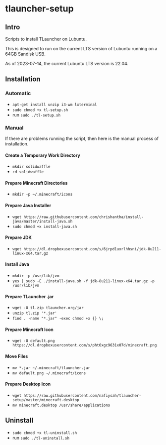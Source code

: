 # tlauncher-setup

## Intro 
Scripts to install TLauncher on Lubuntu. 

This is designed to run on the current LTS version of Lubuntu running on a 64GB Sandisk USB. 

As of 2023-07-14,  the current Lubuntu LTS version is 22.04.

## Installation
### Automatic 
- `apt-get install unzip i3-wm lxterminal`
- `sudo chmod +x tl-setup.sh`
- run `sudo ./tl-setup.sh`

### Manual
If there are problems running the script, then here is the manual process of installation.

#### Create a Temporary Work Directory
- `mkdir solidwaffle`
- `cd solidwaffle`

#### Prepare Minecraft Directories
- `mkdir -p ~/.minecraft/icons`

#### Prepare Java Installer
- `wget https://raw.githubusercontent.com/chrishantha/install-java/master/install-java.sh`
- `sudo chmod +x install-java.sh`

#### Prepare JDK
- `wget https://dl.dropboxusercontent.com/s/6jrpd1uxrlhhsni/jdk-8u211-linux-x64.tar.gz`

#### Install Java
- `mkdir -p /usr/lib/jvm`
- `yes | sudo -E ./install-java.sh -f jdk-8u211-linux-x64.tar.gz -p /usr/lib/jvm`

#### Prepare TLauncher .jar
- `wget -O tl.zip tlauncher.org/jar`
- `unzip tl.zip '*.jar'`
- `find . -name "*.jar" -exec chmod +x {} \;`

#### Prepare Minecraft Icon
- `wget -O default.png https://dl.dropboxusercontent.com/s/pht6xgc9631x07d/minecraft.png`

#### Move Files
- `mv *.jar ~/.minecraft/tlauncher.jar`
- `mv default.png ~/.minecraft/icons`

#### Prepare Desktop Icon 
- `wget https://raw.githubusercontent.com/nafiysah/tlauncher-setup/master/minecraft.desktop`
- `mv minecraft.desktop /usr/share/applications`
  
## Uninstall

- `sudo chmod +x tl-uninstall.sh`
- run `sudo ./tl-uninstall.sh`
